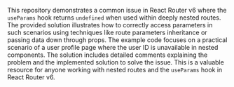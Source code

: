 This repository demonstrates a common issue in React Router v6 where the `useParams` hook returns `undefined` when used within deeply nested routes.  The provided solution illustrates how to correctly access parameters in such scenarios using techniques like route parameters inheritance or passing data down through props.  The example code focuses on a practical scenario of a user profile page where the user ID is unavailable in nested components. The solution includes detailed comments explaining the problem and the implemented solution to solve the issue.  This is a valuable resource for anyone working with nested routes and the `useParams` hook in React Router v6. 
